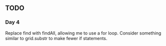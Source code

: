 ## TODO

### Day 4

Replace find with findAll, allowing me to use a for loop. Consider something similar to grid.substr to make fewer if statements.


